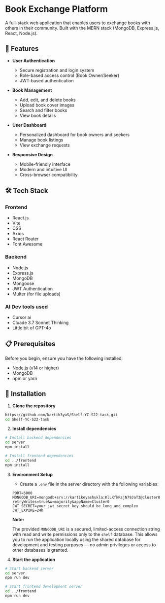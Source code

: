 # Book Exchange Platform

A full-stack web application that enables users to exchange books with others in their community. Built with the MERN stack (MongoDB, Express.js, React, Node.js).

## 🚀 Features

- **User Authentication**

  - Secure registration and login system
  - Role-based access control (Book Owner/Seeker)
  - JWT-based authentication

- **Book Management**

  - Add, edit, and delete books
  - Upload book cover images
  - Search and filter books
  - View book details

- **User Dashboard**

  - Personalized dashboard for book owners and seekers
  - Manage book listings
  - View exchange requests

- **Responsive Design**
  - Mobile-friendly interface
  - Modern and intuitive UI
  - Cross-browser compatibility

## 🛠️ Tech Stack

### Frontend

- React.js
- Vite
- CSS
- Axios
- React Router
- Font Awesome

### Backend

- Node.js
- Express.js
- MongoDB
- Mongoose
- JWT Authentication
- Multer (for file uploads)

### AI Dev tools used

- Cursor ai
- Cluade 3.7 Sonnet Thinking
- Little bit of GPT-4o

## 📋 Prerequisites

Before you begin, ensure you have the following installed:

- Node.js (v14 or higher)
- MongoDB
- npm or yarn

## 🚀 Installation

1. **Clone the repository**

```bash
https://github.com/kartik3yaS/Shelf-YC-S22-task.git
cd Shelf-YC-S22-task
```

2. **Install dependencies**

```bash
# Install backend dependencies
cd server
npm install

# Install frontend dependencies
cd ../frontend
npm install
```

3. **Environment Setup**

   - Create a `.env` file in the server directory with the following variables:

   ```
   PORT=5000
   MONGODB_URI=mongodb+srv://kartikeyashukla:KlLKfkRsjN79JaT3@cluster0.lnvzawa.mongodb.net/shelf?retryWrites=true&w=majority&appName=Cluster0
   JWT_SECRET=your_jwt_secret_key_should_be_long_and_complex
   JWT_EXPIRE=24h
   ```
   **Note:**
   
      The provided `MONGODB_URI` is a secured, limited-access connection string with read and write permissions only to the `shelf` database. This allows you to run the           application locally using the shared database for development and testing purposes — no admin privileges or access to other databases is granted.

5. **Start the application**

```bash
# Start backend server
cd server
npm run dev

# Start frontend development server
cd ../frontend
npm run dev
```
